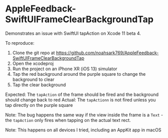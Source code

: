 # AppleFeedback-SwiftUIFrameClearBackgroundTap
Demonstrates an issue with SwiftUI tapAction on Xcode 11 beta 4.

To reproduce:

1. Clone the git repo at https://github.com/noahsark769/AppleFeedback-SwiftUIFrameClearBackgroundTap
2. Open the xcodeproj
3. Run the project on an iPhone XR (iOS 13) simulator
4. Tap the red background around the purple square to change the background to clear
5. Tap the clear background

Expected: The `tapAction` of the frame should be fired and the background should change back to red
Actual: The  `tapActionn` is not fired unless you tap directly on the purple square

Note: The bug happens the same way if the view inside the frame is a `Text` - the `tapAction` only fires when tapping on the actual text rect.

Note: This happens on all devices I tried, including an AppKit app in macOS
